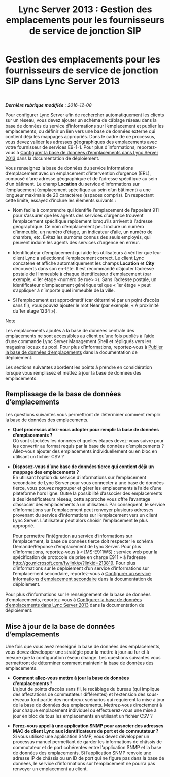 ﻿---
title: 'Lync Server 2013 : Gestion des emplacements pour les fournisseurs de service de jonction SIP'
TOCTitle: Gestion des emplacements pour les fournisseurs de service de jonction SIP
ms:assetid: d9b33b56-66c2-4dee-b056-faaf98925bf2
ms:mtpsurl: https://technet.microsoft.com/fr-fr/library/Gg398959(v=OCS.15)
ms:contentKeyID: 49299046
ms.date: 12/10/2016
mtps_version: v=OCS.15
ms.translationtype: HT
---

# Gestion des emplacements pour les fournisseurs de service de jonction SIP dans Lync Server 2013

 

_**Dernière rubrique modifiée :** 2016-12-08_

Pour configurer Lync Server afin de rechercher automatiquement les clients sur un réseau, vous devez ajouter un schéma de câblage réseau dans la base de données du service d’informations sur l’emplacement et publier les emplacements, ou définir un lien vers une base de données externe qui contient déjà les mappages appropriés. Dans le cadre de ce processus, vous devez valider les adresses géographiques des emplacements avec votre fournisseur de services E9-1-1. Pour plus d’informations, reportez-vous à [Configurer la base de données d’emplacements dans Lync Server 2013](lync-server-2013-configure-the-location-database.md) dans la documentation de déploiement.

Vous renseignez la base de données du service Informations d’emplacement avec un emplacement d’intervention d’urgence (ERL), composé d’une adresse géographique et de l’adresse spécifique au sein d’un bâtiment. Le champ **Location** du service d’informations sur l’emplacement (emplacement spécifique au sein d’un bâtiment) a une longueur maximale de 20 caractères (espaces compris). En respectant cette limite, essayez d’inclure les éléments suivants :

  - Nom facile à comprendre qui identifie l’emplacement de l’appelant 911 pour s’assurer que les agents des services d’urgence trouvent l’emplacement spécifique rapidement lorsqu’ils arrivent à l’adresse géographique. Ce nom d’emplacement peut inclure un numéro d’immeuble, un numéro d’étage, un indicateur d’aile, un numéro de chambre, etc. Évitez les surnoms connus des seuls employés, qui peuvent induire les agents des services d’urgence en erreur.

  - Identificateur d’emplacement qui aide les utilisateurs à vérifier que leur client Lync a sélectionné l’emplacement correct. Le client Lync concatène et affiche automatiquement les champs **Location** et **City** découverts dans son en-tête. Il est recommandé d’ajouter l’adresse postale de l’immeuble à chaque identificateur d’emplacement (par exemple, « 1er étage \<numéro de rue\> »). Sans l’adresse postale, un identificateur d’emplacement générique tel que « 1er étage » peut s’appliquer à n’importe quel immeuble de la ville.

  - Si l’emplacement est approximatif (car déterminé par un point d’accès sans fil), vous pouvez ajouter le mot Near (par exemple, « À proximité du 1er étage 1234 »).

> [!NOTE]  
> Les emplacements ajoutés à la base de données centrale des emplacements ne sont accessibles au client qu’une fois publiés à l’aide d’une commande Lync Server Management Shell et répliqués vers les magasins locaux du pool. Pour plus d’informations, reportez-vous à <a href="lync-server-2013-publish-the-location-database.md">Publier la base de données d’emplacements</a> dans la documentation de déploiement.

Les sections suivantes abordent les points à prendre en considération lorsque vous remplissez et mettez à jour la base de données des emplacements.

## Remplissage de la base de données d’emplacements

Les questions suivantes vous permettront de déterminer comment remplir la base de données des emplacements.

  - **Quel processus allez-vous adopter pour remplir la base de données d’emplacements ?**  
    Où sont stockées les données et quelles étapes devez-vous suivre pour les convertir au format requis par la base de données d’emplacements ? Allez-vous ajouter des emplacements individuellement ou en bloc en utilisant un fichier CSV ?

<!-- end list -->

  - **Disposez-vous d’une base de données tierce qui contient déjà un mappage des emplacements ?**  
    En utilisant l’option du service d’informations sur l’emplacement secondaire de Lync Server pour vous connecter à une base de données tierce, vous pouvez regrouper et gérer les emplacements à l’aide d’une plateforme hors ligne. Outre la possibilité d’associer des emplacements à des identificateurs réseau, cette approche vous offre l’avantage d’associer des emplacements à un utilisateur. Par conséquent, le service d’informations sur l’emplacement peut renvoyer plusieurs adresses provenant du service d’informations sur l’emplacement vers un client Lync Server. L’utilisateur peut alors choisir l’emplacement le plus approprié.
    
    Pour permettre l’intégration au service d’informations sur l’emplacement, la base de données tierce doit respecter le schéma Demande/Réponse d’emplacement de Lync Server. Pour plus d’informations, reportez-vous à « \[MS-E911WS\] : service web pour la spécification de protocole de prise en charge E911 » à l’adresse <http://go.microsoft.com/fwlink/p/?linkid=213819>. Pour plus d’informations sur le déploiement d’un service d’informations sur l’emplacement secondaire, reportez-vous à [Configurer un service Informations d’emplacement secondaire](lync-server-2013-configure-a-secondary-location-information-service.md) dans la documentation de déploiement.

Pour plus d’informations sur le renseignement de la base de données d’emplacements, reportez-vous à [Configurer la base de données d’emplacements dans Lync Server 2013](lync-server-2013-configure-the-location-database.md) dans la documentation de déploiement.

## Mise à jour de la base de données d’emplacements

Une fois que vous avez renseigné la base de données des emplacements, vous devez développer une stratégie pour la mettre à jour au fur et à mesure que la configuration réseau change. Les questions suivantes vous permettront de déterminer comment maintenir la base de données des emplacements.

  - **Comment allez-vous mettre à jour la base de données d’emplacements ?**  
    L’ajout de points d’accès sans fil, le recâblage du bureau (qui implique des affectations de commutateur différentes) et l’extension des sous-réseaux font partie des nombreux scénarios qui requièrent la mise à jour de la base de données des emplacements. Mettrez-vous directement à jour chaque emplacement individuel ou effectuerez-vous une mise à jour en bloc de tous les emplacements en utilisant un fichier CSV ?

<!-- end list -->

  - **Ferez-vous appel à une application SNMP pour associer des adresses MAC de client Lync aux identificateurs de port et de commutateur ?**  
    Si vous utilisez une application SNMP, vous devez développer un processus manuel permettant de garder les informations de châssis de commutateur et de port cohérentes entre l’application SNMP et la base de données des emplacements. Si l’application SNMP renvoie une adresse IP de châssis ou un ID de port qui ne figure pas dans la base de données, le service d’informations sur l’emplacement ne pourra pas renvoyer un emplacement au client.

